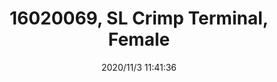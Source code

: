 ﻿---
layout: post 
title: 16020069, SL Crimp Terminal, Female
tags: SL
categories: wire-cable
overview: SL Crimp Terminal, Series 70058, Female, 24-30 AWG, with Tin (Sn) Plated Contact, Reel
part_number: 3-16020069
thumb_img: static/202011/486-thumb-20201103194145.jpg
small_img: static/202011/486-20201103194145.jpg
date: 2020/11/3 11:41:36
---



